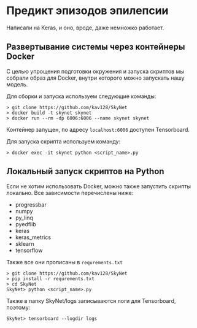 # Предикт эпизодов эпилепсии

Написали на Keras, и оно, вроде, даже немножко работает.

## Развертывание системы через контейнеры Docker

С целью упрощения подготовки окружения и запуска скриптов мы собрали образ для Docker, внутри которого можно запускать нашу модель.

Для сборки и запуска используем следующие команды:

    > git clone https://github.com/kav128/SkyNet
    > docker build -t skynet skynet
    > docker run --rm -dp 6006:6006 --name skynet skynet

Контейнер запущен, по адресу `localhost:6006` доступен Tensorboard.

Для запуска скрипта используем команду:

    > docker exec -it skynet python <script_name>.py

## Локальный запуск скриптов на Python

Если не хотим использовать Docker, можно также запустить скрипты локально. Все зависимости перечислены ниже:

- progressbar
- numpy
- py_linq
- pyedflib
- keras
- keras_metrics
- sklearn
- tensorflow

Также все они прописаны в  `requrements.txt`

    > git clone https://github.com/kav128/SkyNet
    > pip install -r requrements.txt
    > cd SkyNet
    SkyNet> python <script_name>.py

Также в папку SkyNet/logs записываются логи для Tensorboard, поэтому:

    SkyNet> tensorboard --logdir logs
